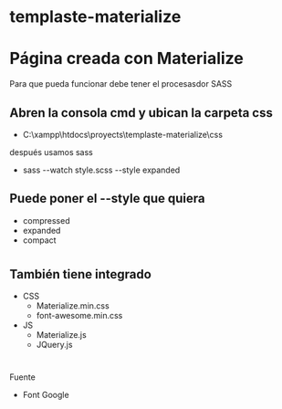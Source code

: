 templaste-materialize
==============================

# Página creada con Materialize



Para que pueda funcionar debe tener el procesasdor SASS 

Abren la consola cmd y ubican la carpeta css
-

- C:\xampp\htdocs\proyects\templaste-materialize\css

después usamos sass 

- sass --watch style.scss --style expanded 

Puede poner el --style que quiera
-
- compressed 
- expanded
- compact
#
#
#

También tiene integrado 
 - 
- CSS
  - Materialize.min.css
  - font-awesome.min.css
- JS
  - Materialize.js
  - JQuery.js 
#
#
#
Fuente
 - Font Google 
#
#
#



